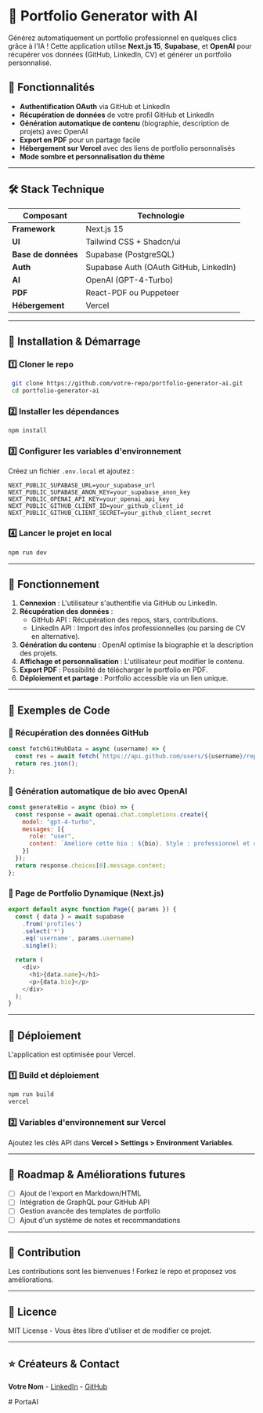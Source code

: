 # 🚀 Portfolio Generator with AI

Générez automatiquement un portfolio professionnel en quelques clics grâce à l'IA ! Cette application utilise **Next.js 15**, **Supabase**, et **OpenAI** pour récupérer vos données (GitHub, LinkedIn, CV) et générer un portfolio personnalisé.

## 🌟 Fonctionnalités
- **Authentification OAuth** via GitHub et LinkedIn
- **Récupération de données** de votre profil GitHub et LinkedIn
- **Génération automatique de contenu** (biographie, description de projets) avec OpenAI
- **Export en PDF** pour un partage facile
- **Hébergement sur Vercel** avec des liens de portfolio personnalisés
- **Mode sombre et personnalisation du thème**

---

## 🛠️ Stack Technique

| Composant     | Technologie |
|--------------|------------|
| **Framework** | Next.js 15 |
| **UI** | Tailwind CSS + Shadcn/ui |
| **Base de données** | Supabase (PostgreSQL) |
| **Auth** | Supabase Auth (OAuth GitHub, LinkedIn) |
| **AI** | OpenAI (GPT-4-Turbo) |
| **PDF** | React-PDF ou Puppeteer |
| **Hébergement** | Vercel |

---

## 🚀 Installation & Démarrage

### 1️⃣ Cloner le repo
```bash
 git clone https://github.com/votre-repo/portfolio-generator-ai.git
 cd portfolio-generator-ai
```

### 2️⃣ Installer les dépendances
```bash
npm install
```

### 3️⃣ Configurer les variables d'environnement
Créez un fichier `.env.local` et ajoutez :
```env
NEXT_PUBLIC_SUPABASE_URL=your_supabase_url
NEXT_PUBLIC_SUPABASE_ANON_KEY=your_supabase_anon_key
NEXT_PUBLIC_OPENAI_API_KEY=your_openai_api_key
NEXT_PUBLIC_GITHUB_CLIENT_ID=your_github_client_id
NEXT_PUBLIC_GITHUB_CLIENT_SECRET=your_github_client_secret
```

### 4️⃣ Lancer le projet en local
```bash
npm run dev
```

---

## 📌 Fonctionnement

1. **Connexion** : L'utilisateur s'authentifie via GitHub ou LinkedIn.
2. **Récupération des données** : 
   - GitHub API : Récupération des repos, stars, contributions.
   - LinkedIn API : Import des infos professionnelles (ou parsing de CV en alternative).
3. **Génération du contenu** : OpenAI optimise la biographie et la description des projets.
4. **Affichage et personnalisation** : L'utilisateur peut modifier le contenu.
5. **Export PDF** : Possibilité de télécharger le portfolio en PDF.
6. **Déploiement et partage** : Portfolio accessible via un lien unique.

---

## 📖 Exemples de Code

### 🔹 Récupération des données GitHub
```javascript
const fetchGitHubData = async (username) => {
  const res = await fetch(`https://api.github.com/users/${username}/repos`);
  return res.json();
};
```

### 🔹 Génération automatique de bio avec OpenAI
```javascript
const generateBio = async (bio) => {
  const response = await openai.chat.completions.create({
    model: "gpt-4-turbo",
    messages: [{
      role: "user",
      content: `Améliore cette bio : ${bio}. Style : professionnel et concis.`
    }]
  });
  return response.choices[0].message.content;
};
```

### 🔹 Page de Portfolio Dynamique (Next.js)
```javascript
export default async function Page({ params }) {
  const { data } = await supabase
    .from('profiles')
    .select('*')
    .eq('username', params.username)
    .single();

  return (
    <div>
      <h1>{data.name}</h1>
      <p>{data.bio}</p>
    </div>
  );
}
```

---

## 🚀 Déploiement

L'application est optimisée pour Vercel.

### 1️⃣ Build et déploiement
```bash
npm run build
vercel
```

### 2️⃣ Variables d'environnement sur Vercel
Ajoutez les clés API dans **Vercel > Settings > Environment Variables**.

---

## 📌 Roadmap & Améliorations futures
- [ ] Ajout de l'export en Markdown/HTML
- [ ] Intégration de GraphQL pour GitHub API
- [ ] Gestion avancée des templates de portfolio
- [ ] Ajout d'un système de notes et recommandations

---

## 🤝 Contribution
Les contributions sont les bienvenues ! Forkez le repo et proposez vos améliorations.

---

## 📜 Licence
MIT License - Vous êtes libre d'utiliser et de modifier ce projet.

---

## ⭐ Créateurs & Contact
**Votre Nom** - [LinkedIn](https://linkedin.com/in/votreprofil) - [GitHub](https://github.com/votreprofil)

#   P o r t a A I  
 